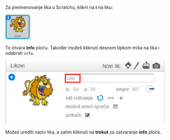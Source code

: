 Za preimenovanje lika u Scratchu, klikni na **i** na liku:

![screenshot](images/rename-info.png)

To otvara **info** ploču. Također možeš kliknuti desnom tipkom miša na lika i odabrati `info`.

![screenshot](images/rename-change.png)

Možeš urediti naziv lika, a zatim kliknuti na **trokut** za zatvaranje **info** ploče.